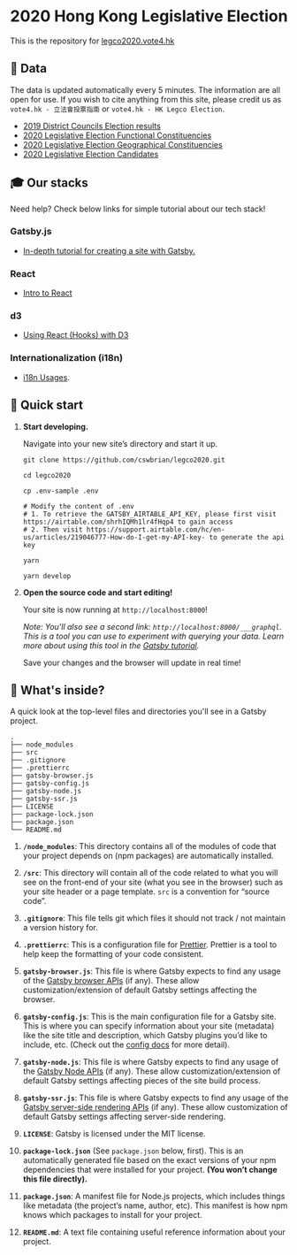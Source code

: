 # 2020 Hong Kong Legislative Election

This is the repository for <a href="https://legco2020.vote4.hk">legco2020.vote4.hk</a>

## 📍 Data

The data is updated automatically every 5 minutes. The information are all open for use. If you wish to cite anything from this site, please credit us as `vote4.hk - 立法會投票指南` or `vote4.hk - HK Legco Election`.

- [2019 District Councils Election results](https://bit.ly/vote4hkdata)
- [2020 Legislative Election Functional Constituencies](https://docs.google.com/spreadsheets/d/13VRJl6urKSLsThswBzyuEERNI8xVTCCJwImYQF-jKz4/edit#gid=18504857655&range=A2:ZZ)
- [2020 Legislative Election Geographical Constituencies](https://docs.google.com/spreadsheets/d/1F-M4kNSRmt36JwzDUERCtFWDWW7QIZLhnYCLIihp2QQ/edit#gid=1850485765&range=A2:ZZ)
- [2020 Legislative Election Candidates](https://airtable.com/shrhIQMh1lr4fHqp4)

## 🎓 Our stacks

Need help? Check below links for simple tutorial about our tech stack!

### Gatsby.js

- [In-depth tutorial for creating a site with Gatsby.](https://www.gatsbyjs.org/tutorial/)

### React

- [Intro to React](https://reactjs.org/tutorial/tutorial.html)

### d3

- [Using React (Hooks) with D3](https://muratorium.com/using-react-hooks-with-d3/)

### Internationalization (i18n)

- [i18n Usages](https://github.com/vote4hk/legco2020/blob/master/i18n.md).

## 🚀 Quick start

1.  **Start developing.**

    Navigate into your new site’s directory and start it up.

    ```shell
    git clone https://github.com/cswbrian/legco2020.git

    cd legco2020

    cp .env-sample .env

    # Modify the content of .env
    # 1. To retrieve the GATSBY_AIRTABLE_API_KEY, please first visit https://airtable.com/shrhIQMh1lr4fHqp4 to gain access
    # 2. Then visit https://support.airtable.com/hc/en-us/articles/219046777-How-do-I-get-my-API-key- to generate the api key

    yarn

    yarn develop
    ```

2.  **Open the source code and start editing!**

    Your site is now running at `http://localhost:8000`!

    _Note: You'll also see a second link: _`http://localhost:8000/___graphql`_. This is a tool you can use to experiment with querying your data. Learn more about using this tool in the [Gatsby tutorial](https://www.gatsbyjs.org/tutorial/part-five/#introducing-graphiql)._

    Save your changes and the browser will update in real time!

## 🧐 What's inside?

A quick look at the top-level files and directories you'll see in a Gatsby project.

    .
    ├── node_modules
    ├── src
    ├── .gitignore
    ├── .prettierrc
    ├── gatsby-browser.js
    ├── gatsby-config.js
    ├── gatsby-node.js
    ├── gatsby-ssr.js
    ├── LICENSE
    ├── package-lock.json
    ├── package.json
    └── README.md

1.  **`/node_modules`**: This directory contains all of the modules of code that your project depends on (npm packages) are automatically installed.

2.  **`/src`**: This directory will contain all of the code related to what you will see on the front-end of your site (what you see in the browser) such as your site header or a page template. `src` is a convention for “source code”.

3.  **`.gitignore`**: This file tells git which files it should not track / not maintain a version history for.

4.  **`.prettierrc`**: This is a configuration file for [Prettier](https://prettier.io/). Prettier is a tool to help keep the formatting of your code consistent.

5.  **`gatsby-browser.js`**: This file is where Gatsby expects to find any usage of the [Gatsby browser APIs](https://www.gatsbyjs.org/docs/browser-apis/) (if any). These allow customization/extension of default Gatsby settings affecting the browser.

6.  **`gatsby-config.js`**: This is the main configuration file for a Gatsby site. This is where you can specify information about your site (metadata) like the site title and description, which Gatsby plugins you’d like to include, etc. (Check out the [config docs](https://www.gatsbyjs.org/docs/gatsby-config/) for more detail).

7.  **`gatsby-node.js`**: This file is where Gatsby expects to find any usage of the [Gatsby Node APIs](https://www.gatsbyjs.org/docs/node-apis/) (if any). These allow customization/extension of default Gatsby settings affecting pieces of the site build process.

8.  **`gatsby-ssr.js`**: This file is where Gatsby expects to find any usage of the [Gatsby server-side rendering APIs](https://www.gatsbyjs.org/docs/ssr-apis/) (if any). These allow customization of default Gatsby settings affecting server-side rendering.

9.  **`LICENSE`**: Gatsby is licensed under the MIT license.

10. **`package-lock.json`** (See `package.json` below, first). This is an automatically generated file based on the exact versions of your npm dependencies that were installed for your project. **(You won’t change this file directly).**

11. **`package.json`**: A manifest file for Node.js projects, which includes things like metadata (the project’s name, author, etc). This manifest is how npm knows which packages to install for your project.

12. **`README.md`**: A text file containing useful reference information about your project.
